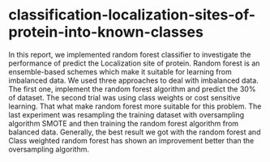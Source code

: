 # classification-localization-sites-of-protein-into-known-classes

In this report, we implemented random forest classifier to investigate the performance of predict the
Localization site of protein. Random forest is an ensemble-based schemes which make it suitable
for learning from imbalanced data.
We used three approaches to deal with imbalanced data. The first one, implement the random
forest algorithm and predict the 30% of dataset. The second trial was using class weights or cost
sensitive learning. That what make random forest more suitable for this problem. 
The last experiment was resampling the training dataset with oversampling algorithm SMOTE and
then training the random forest algorithm from balanced data. Generally, the best result we got with 
the random forest and Class weighted random forest has shown an improvement better than the oversampling algorithm.

